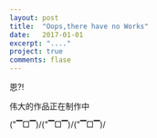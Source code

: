 ```yaml
---
layout: post
title:  "Oops,there have no Works"
date:   2017-01-01
excerpt: "...."
project: true
comments: flase
---
```


恩?!

伟大的作品正在制作中

\("▔□▔)/\("▔□▔)/\("▔□▔)/